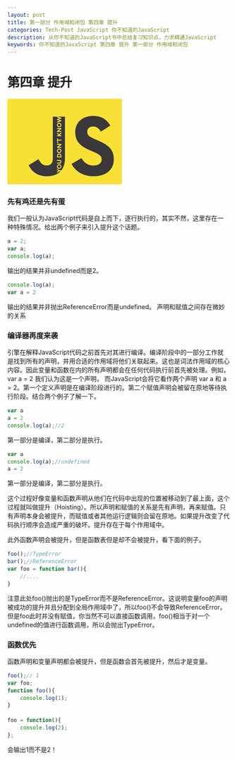 ```yaml
---
layout: post
title: 第一部分 作用域和闭包 第四章 提升
categories: Tech-Post JavaScript 你不知道的JavaScript
description: 从你不知道的JavaScript书中总结复习知识点，力求精通JavaScript
keywords: 你不知道的JavaScript 第四章 提升 第一部分 作用域和闭包
---
```


# 第四章 提升

![book](/images/blog/you_dont_know_js.png)


### 先有鸡还是先有蛋

我们一般认为JavaScript代码是自上而下，逐行执行的，其实不然，这里存在一种特殊情况。给出两个例子来引入提升这个话题。

```javascript
a = 2;
var a;
console.log(a);
```
输出的结果并非undefined而是2。

```javascript
console.log(a);
var a = 2
```
输出的结果并非抛出ReferenceError而是undefined。
声明和赋值之间存在微妙的关系


### 编译器再度来袭

引擎在解释JavaScript代码之前首先对其进行编译。编译阶段中的一部分工作就是找到所有的声明，并用合适的作用域将他们关联起来。这也是词法作用域的核心内容。因此变量和函数在内的所有声明都会在任何代码执行前首先被处理。例如，var a = 2 我们认为这是一个声明， 而JavaScript会将它看作两个声明 var a 和 a = 2。第一个定义声明是在编译阶段进行的。第二个赋值声明会被留在原地等待执行阶段。结合两个例子了解一下。

```javascript
var a
a = 2
console.log(a);//2
```
 第一部分是编译，第二部分是执行。

 ```javascript
var a
console.log(a);//undefined
a = 2
```
 第一部分是编译，第二部分是执行。

 这个过程好像变量和函数声明从他们在代码中出现的位置被移动到了最上面，这个过程就叫做提升（Hoisting）。所以声明和赋值的关系是先有声明，再来赋值。只有声明本身会被提升，而赋值或者其他运行逻辑则会留在原地。如果提升改变了代码执行顺序会造成严重的破坏。提升存在于每个作用域中。

此外函数声明会被提升，但是函数表但是却不会被提升，看下面的例子。
```javascript
foo();//TypeError
bar();//ReferenceError
var foo = function bar(){
    //....
}
```
注意此处foo()抛出的是TypeError而不是ReferenceError。这说明变量foo的声明被成功的提升并且分配到全局作用域中了，所以foo()不会导致ReferenceError。但是foo此时并没有赋值，你当然不可以直接函数调用，foo()相当于对一个undefined的值进行函数调用，所以会抛出TypeError。

### 函数优先

函数声明和变量声明都会被提升，但是函数会首先被提升，然后才是变量。

```javascript
foo();// 1
var foo;
function foo(){
    console.log(1);
}

foo = function(){
    console.log(2);
};

```

会输出1而不是2！